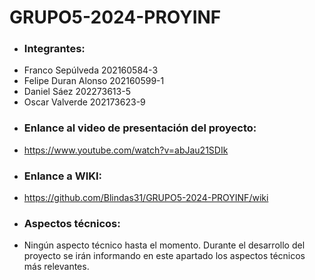 # GRUPO5-2024-PROYINF
* ### Integrantes:
- Franco Sepúlveda 202160584-3
- Felipe Duran Alonso 202160599-1
- Daniel Sáez 202273613-5
- Oscar Valverde 202173623-9
*  ### Enlance al video de presentación del proyecto:
*  https://www.youtube.com/watch?v=abJau21SDIk
* ### Enlance a WIKI:
* https://github.com/Blindas31/GRUPO5-2024-PROYINF/wiki
* ### Aspectos técnicos:
* Ningún aspecto técnico hasta el momento. Durante el desarrollo del proyecto se irán informando en este apartado los aspectos técnicos más relevantes.

